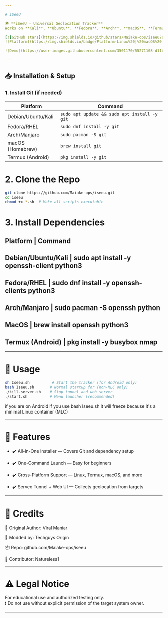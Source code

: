 ```yaml
---

# iSeeU

🌍 **iSeeU - Universal Geolocation Tracker**  
Works on **Kali**, **Ubuntu**, **Fedora**, **Arch**, **macOS**, **Termux (Android)**, and all major Linux distros.

[![GitHub stars](https://img.shields.io/github/stars/Maiake-ops/iseeu?style=social)](https://github.com/Maiake-ops/iseeu)
![Platform](https://img.shields.io/badge/Platform-Linux%20|%20macOS%20|%20Termux%20|%20Fedora%20|%20Arch-blue)

![Demo](https://user-images.githubusercontent.com/3501170/55271108-d11b3180-52fb-11e9-97e2-c930be295147.png)

---
```


## 📥 Installation & Setup

### 1. Install Git (if needed)

| Platform       | Command                                      |
|----------------|----------------------------------------------|
| Debian/Ubuntu/Kali | `sudo apt update && sudo apt install -y git` |
| Fedora/RHEL    | `sudo dnf install -y git`                    |
| Arch/Manjaro   | `sudo pacman -S git`                         |
| macOS (Homebrew) | `brew install git`                         |
| Termux (Android) | `pkg install -y git`                       |

# 2. Clone the Repo

```bash
git clone https://github.com/Maiake-ops/iseeu.git
cd iseeu
chmod +x *.sh  # Make all scripts executable
```

# 3. Install Dependencies

Platform | Command
-------------------
Debian/Ubuntu/Kali | sudo apt install -y openssh-client python3
-------------------
Fedora/RHEL | sudo dnf install -y openssh-clients python3
-------------------
Arch/Manjaro | sudo pacman -S openssh python
-------------------
MacOS | brew install openssh python3
-------------------
Termux (Android) | pkg install -y busybox nmap
-------------------



---

# 🚀 Usage

```bash
sh Iseeu.sh          # Start the tracker (for Android only)
bash Iseeu.sh       # Normal startup for (non-MLC only)
./kill-server.sh    # Stop tunnel and web server
./start.sh          # Menu launcher (recommended)
```

if you are on Android if you use bash Iseeu.sh it will freeze because it's a minimal Linux container (MLC)


---

# 🌟 Features

- ✔️ All-in-One Installer — Covers Git and dependency setup

- ✔️ One-Command Launch — Easy for beginners

- ✔️ Cross-Platform Support — Linux, Termux, macOS, and more

- ✔️ Serveo Tunnel + Web UI — Collects geolocation from targets



---

# 📜 Credits

🧠 Original Author: Viral Maniar

🔧 Modded by: Techguys Origin

📦 Repo: github.com/Maiake-ops/iseeu

🌿 Contributor: Natureless1



---

# ⚠️ Legal Notice

For educational use and authorized testing only. \
❗ Do not use without explicit permission of the target system owner.



---
